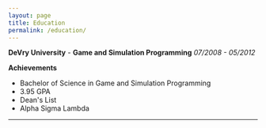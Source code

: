 ```yaml
---
layout: page
title: Education
permalink: /education/
---
```


**DeVry University** - **Game and Simulation Programming**
*07/2008 - 05/2012*

**Achievements**
* Bachelor of Science in Game and Simulation Programming
* 3.95 GPA
* Dean's List
* Alpha Sigma Lambda
---